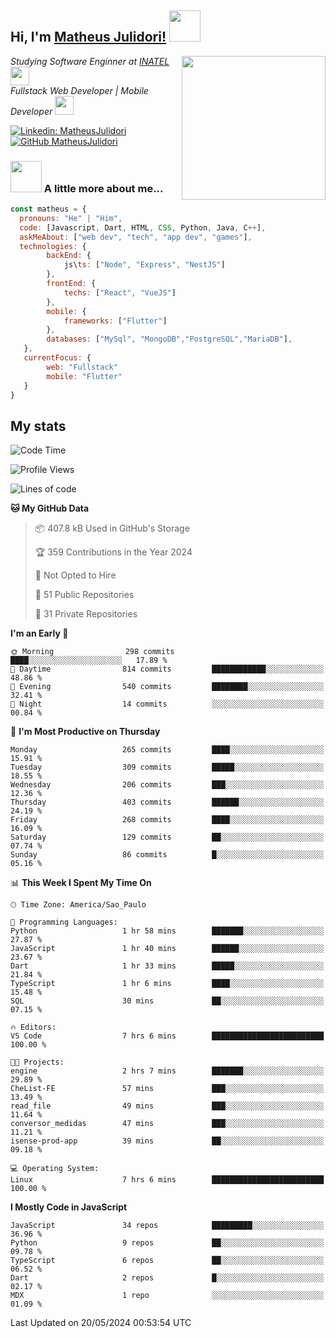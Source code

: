 <h2> Hi, I'm <a href="https://matheusjulidori.github.io" target="_blank">Matheus Julidori!</a> <img src="https://media.giphy.com/media/12oufCB0MyZ1Go/giphy.gif" width="50"></h2>
<img align='right' src="https://media.giphy.com/media/3oKIPnAiaMCws8nOsE/giphy.gif" width="230" height="auto">
<p><em>Studying Software Enginner at <a href="http://www.inatel.br" target="_blank">INATEL</a><img src="https://media.giphy.com/media/fYSnHlufseco8Fh93Z/giphy.gif" width="30"></br>
  Fullstack Web Developer | Mobile Developer <img src="https://media.giphy.com/media/WUlplcMpOCEmTGBtBW/giphy.gif" width="30">
</em></p>

[![Linkedin: MatheusJulidori](https://img.shields.io/badge/-MatheusJulidori-blue?style=flat-square&logo=Linkedin&logoColor=white&link=https://www.linkedin.com/in/MatheusJulidori/)](https://www.linkedin.com/in/MatheusJulidori/)
[![GitHub MatheusJulidori](https://img.shields.io/github/followers/matheusjulidori?label=follow&style=social)](https://github.com/MatheusJulidori)


### <img src="https://media.giphy.com/media/VgCDAzcKvsR6OM0uWg/giphy.gif" width="50"> A little more about me...  

```javascript
const matheus = {
  pronouns: "He" | "Him",
  code: [Javascript, Dart, HTML, CSS, Python, Java, C++],
  askMeAbout: ["web dev", "tech", "app dev", "games"],
  technologies: {
        backEnd: {
            js\ts: ["Node", "Express", "NestJS"]
        },
        frontEnd: {
            techs: ["React", "VueJS"]
        },
        mobile: {
            frameworks: ["Flutter"]
        },
        databases: ["MySql", "MongoDB","PostgreSQL","MariaDB"],
   },
   currentFocus: {
        web: "Fullstack"
        mobile: "Flutter"
   }
}
```
<h2>My stats</h2>

<!--START_SECTION:waka-->
![Code Time](http://img.shields.io/badge/Code%20Time-606%20hrs%2038%20mins-blue)

![Profile Views](http://img.shields.io/badge/Profile%20Views-6-blue)

![Lines of code](https://img.shields.io/badge/From%20Hello%20World%20I%27ve%20Written-6.6%20million%20lines%20of%20code-blue)

**🐱 My GitHub Data** 

> 📦 407.8 kB Used in GitHub's Storage 
 > 
> 🏆 359 Contributions in the Year 2024
 > 
> 🚫 Not Opted to Hire
 > 
> 📜 51 Public Repositories 
 > 
> 🔑 31 Private Repositories 
 > 
**I'm an Early 🐤** 

```text
🌞 Morning                298 commits         ████░░░░░░░░░░░░░░░░░░░░░   17.89 % 
🌆 Daytime                814 commits         ████████████░░░░░░░░░░░░░   48.86 % 
🌃 Evening                540 commits         ████████░░░░░░░░░░░░░░░░░   32.41 % 
🌙 Night                  14 commits          ░░░░░░░░░░░░░░░░░░░░░░░░░   00.84 % 
```
📅 **I'm Most Productive on Thursday** 

```text
Monday                   265 commits         ████░░░░░░░░░░░░░░░░░░░░░   15.91 % 
Tuesday                  309 commits         █████░░░░░░░░░░░░░░░░░░░░   18.55 % 
Wednesday                206 commits         ███░░░░░░░░░░░░░░░░░░░░░░   12.36 % 
Thursday                 403 commits         ██████░░░░░░░░░░░░░░░░░░░   24.19 % 
Friday                   268 commits         ████░░░░░░░░░░░░░░░░░░░░░   16.09 % 
Saturday                 129 commits         ██░░░░░░░░░░░░░░░░░░░░░░░   07.74 % 
Sunday                   86 commits          █░░░░░░░░░░░░░░░░░░░░░░░░   05.16 % 
```


📊 **This Week I Spent My Time On** 

```text
🕑︎ Time Zone: America/Sao_Paulo

💬 Programming Languages: 
Python                   1 hr 58 mins        ███████░░░░░░░░░░░░░░░░░░   27.87 % 
JavaScript               1 hr 40 mins        ██████░░░░░░░░░░░░░░░░░░░   23.67 % 
Dart                     1 hr 33 mins        █████░░░░░░░░░░░░░░░░░░░░   21.84 % 
TypeScript               1 hr 6 mins         ████░░░░░░░░░░░░░░░░░░░░░   15.48 % 
SQL                      30 mins             ██░░░░░░░░░░░░░░░░░░░░░░░   07.15 % 

🔥 Editors: 
VS Code                  7 hrs 6 mins        █████████████████████████   100.00 % 

🐱‍💻 Projects: 
engine                   2 hrs 7 mins        ███████░░░░░░░░░░░░░░░░░░   29.89 % 
CheList-FE               57 mins             ███░░░░░░░░░░░░░░░░░░░░░░   13.49 % 
read_file                49 mins             ███░░░░░░░░░░░░░░░░░░░░░░   11.64 % 
conversor_medidas        47 mins             ███░░░░░░░░░░░░░░░░░░░░░░   11.21 % 
isense-prod-app          39 mins             ██░░░░░░░░░░░░░░░░░░░░░░░   09.18 % 

💻 Operating System: 
Linux                    7 hrs 6 mins        █████████████████████████   100.00 % 
```

**I Mostly Code in JavaScript** 

```text
JavaScript               34 repos            █████████░░░░░░░░░░░░░░░░   36.96 % 
Python                   9 repos             ██░░░░░░░░░░░░░░░░░░░░░░░   09.78 % 
TypeScript               6 repos             ██░░░░░░░░░░░░░░░░░░░░░░░   06.52 % 
Dart                     2 repos             █░░░░░░░░░░░░░░░░░░░░░░░░   02.17 % 
MDX                      1 repo              ░░░░░░░░░░░░░░░░░░░░░░░░░   01.09 % 
```




 Last Updated on 20/05/2024 00:53:54 UTC
<!--END_SECTION:waka-->
